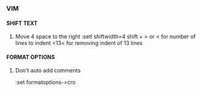 ### VIM

#### SHIFT TEXT

1) Move 4 space to the right
    :setl shiftwidth=4
    shift + > or < for number of lines to indent 
    <13< for removing indent of 13 lines 

#### FORMAT OPTIONS

1) Don't auto add comments

    :set formatoptions-=cro


